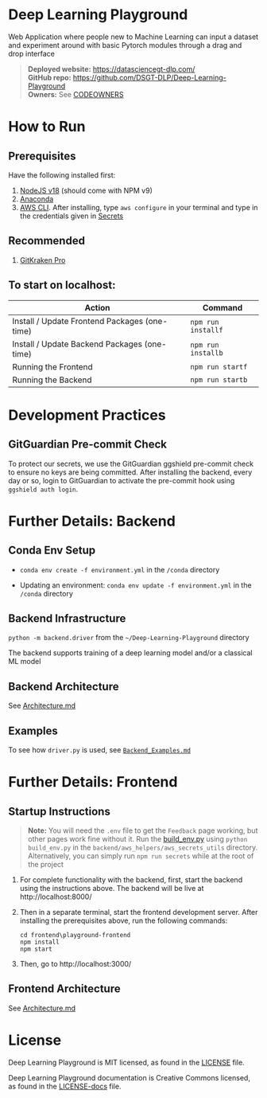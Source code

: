 # Deep Learning Playground

Web Application where people new to Machine Learning can input a dataset and experiment around with basic Pytorch modules through a drag and drop interface

> **Deployed website:** https://datasciencegt-dlp.com/ </br>
 **GitHub repo:** https://github.com/DSGT-DLP/Deep-Learning-Playground </br> 
 **Owners:** See [CODEOWNERS](./CODEOWNERS)

# How to Run

## Prerequisites
Have the following installed first:

1. [NodeJS v18](https://nodejs.org/en/download/) (should come with NPM v9)
1. [Anaconda](https://www.anaconda.com/)
1. [AWS CLI](https://docs.aws.amazon.com/cli/latest/userguide/getting-started-install.html). After installing, type `aws configure` in your terminal and type in the credentials given in [Secrets](https://docs.google.com/spreadsheets/d/1fRndo-7u0MXghiZoMp3uBepDBW9EghcJ9IL4yS0TdD8/edit?usp=sharing)

## Recommended
1. [GitKraken Pro](https://help.gitkraken.com/gitkraken-client/how-to-install/)

## To start on localhost:
| Action                                                   | Command                |
| -------------------------------------------------------- | ---------------------- |
| Install / Update Frontend Packages (one-time)            | `npm run installf`     |
| Install / Update Backend Packages (one-time) | `npm run installb` |
| Running the Frontend                                     | `npm run startf`       |
| Running the Backend                         | `npm run startb`   |

# Development Practices
## GitGuardian Pre-commit Check
To protect our secrets, we use the GitGuardian ggshield pre-commit check to ensure no keys are being committed. After installing the backend, every day or so, login to GitGuardian to activate the pre-commit hook using `ggshield auth login`.

# Further Details: Backend

## Conda Env Setup

- `conda env create -f environment.yml` in the `/conda` directory

- Updating an environment: `conda env update -f environment.yml` in the `/conda` directory

## Backend Infrastructure

`python -m backend.driver` from the `~/Deep-Learning-Playground` directory

The backend supports training of a deep learning model and/or a classical ML model

## Backend Architecture

See [Architecture.md](./.github/Architecture.md)

## Examples

To see how `driver.py` is used, see [`Backend_Examples.md`](./.github/Backend_Examples.md)

# Further Details: Frontend

## Startup Instructions

> **Note:** You will need the `.env` file to get the `Feedback` page working, but other pages work fine without it. Run the [build_env.py](./backend/aws_helpers/aws_secrets_utils/build_env.py) using `python build_env.py` in the `backend/aws_helpers/aws_secrets_utils` directory. Alternatively, you can simply run `npm run secrets` while at the root of the project

1. For complete functionality with the backend, first, start the backend using the instructions above. The backend will be live at http://localhost:8000/

2. Then in a separate terminal, start the frontend development server. After installing the prerequisites above, run the following commands:

    ```
    cd frontend\playground-frontend
    npm install
    npm start
    ```

3. Then, go to http://localhost:3000/

## Frontend Architecture

See [Architecture.md](./.github/Architecture.md)

# License

Deep Learning Playground is MIT licensed, as found in the [LICENSE](./LICENSE) file.

Deep Learning Playground documentation is Creative Commons licensed, as found in the [LICENSE-docs](./.github/LICENSE-docs) file.
